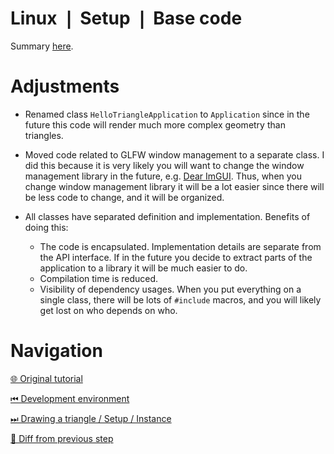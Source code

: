# Linux ❘ Setup ❘ Base code

Summary [here](https://github.com/Pacheco95/khronos-vulkan-tutorial-cpp/tree/linux-summary).

# Adjustments

- Renamed class `HelloTriangleApplication` to `Application` since in the future this code will render much more
  complex geometry than triangles.

- Moved code related to GLFW window management to a separate class.
  I did this because it is very likely you will want to change the window management library in the future,
  e.g. [Dear ImGUI](https://github.com/ocornut/imgui).
  Thus, when you change window management library it will be a lot easier since there will be less code to change,
  and it will be organized.

- All classes have separated definition and implementation. Benefits of doing this:
    - The code is encapsulated. Implementation details are separate from the API interface.
      If in the future you decide to extract parts of the application to a library it will be much easier to do.
    - Compilation time is reduced.
    - Visibility of dependency usages. When you put everything on a single class, there will be lots of `#include`
      macros, and you will likely get lost on who depends on who.

# Navigation

[🌐 Original tutorial](https://docs.vulkan.org/tutorial/latest/03_Drawing_a_triangle/00_Setup/00_Base_code.html)

[⏮ Development environment](https://github.com/Pacheco95/khronos-vulkan-tutorial-cpp/tree/linux/01-development-environment)

[⏭ Drawing a triangle / Setup / Instance](https://github.com/Pacheco95/khronos-vulkan-tutorial-cpp/tree/linux/02-drawing-triangle/01-setup/02-instance)

[🔄 Diff from previous step](https://github.com/Pacheco95/khronos-vulkan-tutorial-cpp/compare/linux/01-development-environment...linux/02-drawing-triangle/01-setup/01-base-code)

